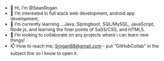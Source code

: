 - 👋 Hi, I’m @SeanRogan
- 👀 I’m interested in full stack web development, android app development, 
- 🌱 I’m currently learning ...Java, Springboot, SQL/MySQL, JavaScript, Node.js, and learning the finer points of SaSS/CSS, and HTML5.
- 💞️ I’m looking to collaborate on any projects where i can learn new things!
- 📫 How to reach me; Srogan88@gmail.com - put "GitHubCollab" in the subject line so i know to open it.

<!---
SeanRogan/SeanRogan is a ✨ special ✨ repository because its `README.md` (this file) appears on your GitHub profile.
You can click the Preview link to take a look at your changes.
--->

